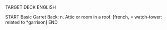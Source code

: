 TARGET DECK
ENGLISH

START
Basic
Garret
Back: n. Attic or room in a roof. [french, = watch-tower: related to *garrison]
END
